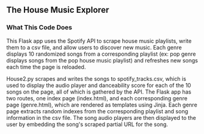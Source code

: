 
## The House Music Explorer


### What This Code Does

This Flask app uses the Spotify API to scrape house music playlists, write them to a csv file, and allow users to discover new music. Each genre displays 10 randomized songs from a corresponding playlist (ex: pop genre displays songs from the pop house music playlist) and refreshes new songs each time the page is reloaded.

House2.py scrapes and writes the songs to spotify_tracks.csv, which is used to display the audio player and danceability score for each of the 10 songs on the page, all of which is gathered by the API. The Flask app has two routes, one index page (index.html), and each corresponding genre page (genre.html), which are rendered as templates using Jinja. Each genre page extracts random indexes from the corresponding playlist and song information in the csv file. The song audio players are then displayed to the user by embedding the song's scraped partial URL for the song.
